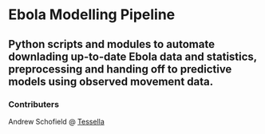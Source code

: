 # Ebola Modelling Pipeline
## Python scripts and modules to automate downlading up-to-date Ebola data and statistics, preprocessing and handing off to predictive models using observed movement data.

### Contributers

Andrew Schofield @ [Tessella][tessella]

[tessella]: http://www.tessella.com